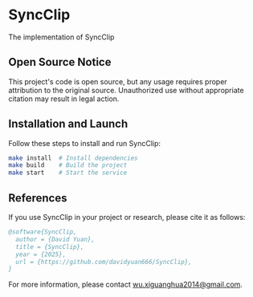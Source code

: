 # SyncClip
The implementation of SyncClip

## Open Source Notice

This project's code is open source, but any usage requires proper attribution to the original source. Unauthorized use without appropriate citation may result in legal action.

## Installation and Launch

Follow these steps to install and run SyncClip:

```bash
make install  # Install dependencies
make build    # Build the project
make start    # Start the service
```

## References

If you use SyncClip in your project or research, please cite it as follows:

```bibtex
@software{SyncClip,
  author = {David Yuan},
  title = {SyncClip},
  year = {2025},
  url = {https://github.com/davidyuan666/SyncClip},
}
```

For more information, please contact wu.xiguanghua2014@gmail.com.